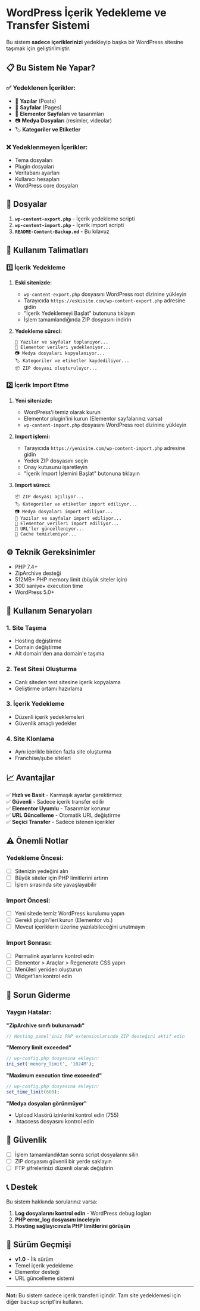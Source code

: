 # WordPress İçerik Yedekleme ve Transfer Sistemi

Bu sistem **sadece içeriklerinizi** yedekleyip başka bir WordPress sitesine taşımak için geliştirilmiştir.

## 📋 Bu Sistem Ne Yapar?

### ✅ Yedeklenen İçerikler:
- 📝 **Yazılar** (Posts)
- 📄 **Sayfalar** (Pages) 
- 🎨 **Elementor Sayfaları** ve tasarımları
- 📷 **Medya Dosyaları** (resimler, videolar)
- 🏷️ **Kategoriler ve Etiketler**

### ❌ Yedeklenmeyen İçerikler:
- Tema dosyaları
- Plugin dosyaları
- Veritabanı ayarları
- Kullanıcı hesapları
- WordPress core dosyaları

## 📁 Dosyalar

1. **`wp-content-export.php`** - İçerik yedekleme scripti
2. **`wp-content-import.php`** - İçerik import scripti
3. **`README-Content-Backup.md`** - Bu kılavuz

## 🚀 Kullanım Talimatları

### 1️⃣ İçerik Yedekleme

1. **Eski sitenizde:**
   - `wp-content-export.php` dosyasını WordPress root dizinine yükleyin
   - Tarayıcıda `https://eskisite.com/wp-content-export.php` adresine gidin
   - "İçerik Yedeklemeyi Başlat" butonuna tıklayın
   - İşlem tamamlandığında ZIP dosyasını indirin

2. **Yedekleme süreci:**
   ```
   📝 Yazılar ve sayfalar toplanıyor...
   🎨 Elementor verileri yedekleniyor...
   📷 Medya dosyaları kopyalanıyor...
   🏷️ Kategoriler ve etiketler kaydediliyor...
   📦 ZIP dosyası oluşturuluyor...
   ```

### 2️⃣ İçerik Import Etme

1. **Yeni sitenizde:**
   - WordPress'i temiz olarak kurun
   - Elementor plugin'ini kurun (Elementor sayfalarınız varsa)
   - `wp-content-import.php` dosyasını WordPress root dizinine yükleyin

2. **Import işlemi:**
   - Tarayıcıda `https://yenisite.com/wp-content-import.php` adresine gidin
   - Yedek ZIP dosyasını seçin
   - Onay kutusunu işaretleyin
   - "İçerik İmport İşlemini Başlat" butonuna tıklayın

3. **Import süreci:**
   ```
   📦 ZIP dosyası açılıyor...
   🏷️ Kategoriler ve etiketler import ediliyor...
   📷 Medya dosyaları import ediliyor...
   📝 Yazılar ve sayfalar import ediliyor...
   🎨 Elementor verileri import ediliyor...
   🔗 URL'ler güncelleniyor...
   🧹 Cache temizleniyor...
   ```

## ⚙️ Teknik Gereksinimler

- PHP 7.4+
- ZipArchive desteği
- 512MB+ PHP memory limit (büyük siteler için)
- 300 saniye+ execution time
- WordPress 5.0+

## 🎯 Kullanım Senaryoları

### 1. **Site Taşıma**
- Hosting değiştirme
- Domain değiştirme
- Alt domain'den ana domain'e taşıma

### 2. **Test Sitesi Oluşturma**
- Canlı siteden test sitesine içerik kopyalama
- Geliştirme ortamı hazırlama

### 3. **İçerik Yedekleme**
- Düzenli içerik yedeklemeleri
- Güvenlik amaçlı yedekler

### 4. **Site Klonlama**
- Aynı içerikle birden fazla site oluşturma
- Franchise/şube siteleri

## 📈 Avantajlar

✅ **Hızlı ve Basit** - Karmaşık ayarlar gerektirmez  
✅ **Güvenli** - Sadece içerik transfer edilir  
✅ **Elementor Uyumlu** - Tasarımlar korunur  
✅ **URL Güncelleme** - Otomatik URL değiştirme  
✅ **Seçici Transfer** - Sadece istenen içerikler  

## ⚠️ Önemli Notlar

### Yedekleme Öncesi:
- [ ] Sitenizin yedeğini alın
- [ ] Büyük siteler için PHP limitlerini artırın
- [ ] İşlem sırasında site yavaşlayabilir

### Import Öncesi:
- [ ] Yeni sitede temiz WordPress kurulumu yapın
- [ ] Gerekli plugin'leri kurun (Elementor vb.)
- [ ] Mevcut içeriklerin üzerine yazılabileceğini unutmayın

### Import Sonrası:
- [ ] Permalink ayarlarını kontrol edin
- [ ] Elementor > Araçlar > Regenerate CSS yapın
- [ ] Menüleri yeniden oluşturun
- [ ] Widget'ları kontrol edin

## 🔧 Sorun Giderme

### Yaygın Hatalar:

**"ZipArchive sınıfı bulunamadı"**
```php
// Hosting panel'iniz PHP extensionlarında ZIP desteğini aktif edin
```

**"Memory limit exceeded"**
```php
// wp-config.php dosyasına ekleyin:
ini_set('memory_limit', '1024M');
```

**"Maximum execution time exceeded"**
```php
// wp-config.php dosyasına ekleyin:
set_time_limit(600);
```

**"Medya dosyaları görünmüyor"**
- Upload klasörü izinlerini kontrol edin (755)
- .htaccess dosyasını kontrol edin

## 🔐 Güvenlik

- [ ] İşlem tamamlandıktan sonra script dosyalarını silin
- [ ] ZIP dosyasını güvenli bir yerde saklayın
- [ ] FTP şifrelerinizi düzenli olarak değiştirin

## 📞 Destek

Bu sistem hakkında sorularınız varsa:

1. **Log dosyalarını kontrol edin** - WordPress debug logları
2. **PHP error_log dosyasını inceleyin**
3. **Hosting sağlayıcınızla PHP limitlerini görüşün**

## 🔄 Sürüm Geçmişi

- **v1.0** - İlk sürüm
- Temel içerik yedekleme
- Elementor desteği
- URL güncelleme sistemi

---

**Not:** Bu sistem sadece içerik transferi içindir. Tam site yedeklemesi için diğer backup script'ini kullanın. 
